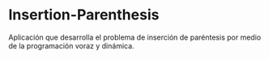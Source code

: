 # Insertion-Parenthesis
Aplicación que desarrolla el problema de inserción de paréntesis por medio de la programación voraz y dinámica.
